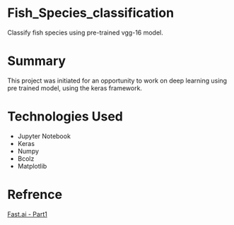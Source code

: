 # Fish_Species_classification
Classify fish species using pre-trained vgg-16 model. 
# Summary
This project was initiated for an opportunity to work on deep learning using pre trained model, using the keras framework. 
# Technologies Used
* Jupyter Notebook
* Keras
* Numpy
* Bcolz
* Matplotlib
# Refrence
[Fast.ai - Part1](http://course.fast.ai/)
